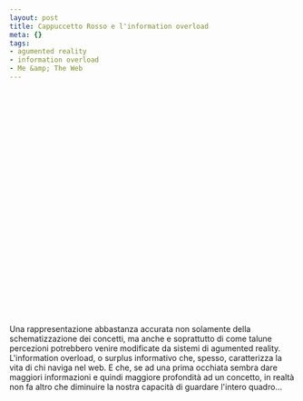 ```yaml
--- 
layout: post
title: Cappuccetto Rosso e l'information overload
meta: {}
tags: 
- agumented reality
- information overload
- Me &amp; The Web
---
```

<object width="535" height="400"><param name="movie" value="http://www.youtube.com/v/Y54ABqSOScQ&rel=1"></param><param name="wmode" value="transparent"></param><embed src="http://www.youtube.com/v/Y54ABqSOScQ&rel=1" type="application/x-shockwave-flash" wmode="transparent" width="535" height="400"></embed></object>  
  
Una rappresentazione abbastanza accurata non solamente della schematizzazione dei concetti, ma anche e soprattutto di come talune percezioni potrebbero venire modificate da sistemi di agumented reality.  
L'information overload, o surplus informativo che, spesso, caratterizza la vita di chi naviga nel web. E che, se ad una prima occhiata sembra dare maggiori informazioni e quindi maggiore profondità ad un concetto, in realtà non fa altro che diminuire la nostra capacità di guardare l'intero quadro...   
